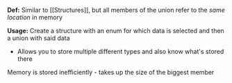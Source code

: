 **Def:** Similar to [[Structures]], but all members of the union refer to the *same location* in memory

**Usage:** Create a structure with an enum for which data is selected and then a union with said data
- Allows you to store multiple different types and also know what's stored there

Memory is stored inefficiently - takes up the size of the biggest member

